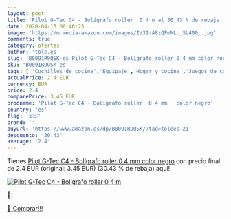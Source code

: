 ```yaml
---
layout: post
title: 'Pilot G-Tec C4 - Bolígrafo roller  0 4 m al 30.43 % de rebaja'
date: 2020-04-15 00:46:23
image: 'https://m.media-amazon.com/images/I/31-A8zQFmNL._SL400_.jpg'
comments: true
category: ofertas
author: 'tole.es'
slug: 'B0091R9QSK-es Pilot G-Tec C4 - Bolígrafo roller 0 4 mm color negro'
sku: 'B0091R9QSK-es'
tags: [ 'Cuchillos de cocina','Equipaje','Hogar y cocina','Juegos de cuchillos de cocina','Mochilas','Mochilas tipo casual','Utensilios de cocina','bolígrafo', ]
actualPrice: 2.4 EUR
currency: EUR
price: 2.4
comparePrice: 3.45 EUR
prodname: 'Pilot G-Tec C4 - Bolígrafo roller  0 4 mm   color negro'
country: 'es'
flag: '🇪🇸'
brand: ''
buyurl: 'https://www.amazon.es/dp/B0091R9QSK/?tag=tolees-21'
descuento: '30.43'
average: '2.4'
---
```


Tienes [Pilot G-Tec C4 - Bolígrafo roller  0 4 mm   color negro](https://www.amazon.es/dp/B0091R9QSK/?tag=tolees-21) con precio final de  2.4 EUR (original: 3.45 EUR) (30.43 %  de rebaja) aqui!

[![Pilot G-Tec C4 - Bolígrafo roller  0 4 m](https://m.media-amazon.com/images/I/31-A8zQFmNL._SL400_.jpg)](https://www.amazon.es/dp/B0091R9QSK/?tag=tolees-21)

🔎:


[🛒 Comprar!!!](https://www.amazon.es/dp/B0091R9QSK/?tag=tolees-21)
